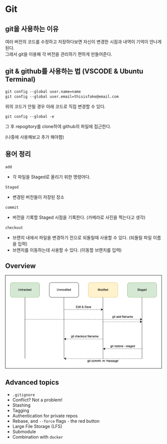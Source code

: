 # Git

## git을 사용하는 이유

여러 버전의 코드를 수정하고 저장하다보면 자신이 변경한 시점과 내역이 기억이 안나게된다.  
그래서 git을 이용해 각 버전을 관리하기 편하게 만들어준다.  

## git & github를 사용하는 법 (VSCODE & Ubuntu Terminal)

```
git config --global user.name=name
git config --global user.email=thisisfake@email.com
```
위의 코드가 안될 경우 아래 코드로 직접 변경할 수 있다.
```
git config --global -e
```

그 후 repogitory를 clone하여 github의 파일에 접근한다.

(나중에 사용해보고 추가 해야함)

## 용어 정리

`add`
- 각 파일을 Staged로 올리기 위한 명령어다.

`Staged`
- 변경된 버전들이 저장된 장소

`commit`
- 버전을 기록할 Staged 시점을 기록한다. (카메라로 사진을 찍는다고 생각)

`checkout`
- 브랜치 내에서 파일을 변경하기 전으로 되돌릴때 사용할 수 있다. (되돌릴 파일 이름을 입력)
- 브랜치를 이동하는데 사용할 수 있다. (이동할 브랜치를 입력)

## Overview
![git](../png/git.png)

## Advanced topics
- `.gitignore`
- Conflict? Not a problem!
- Stashing
- Tagging
- Authentication for private repos
- Rebase, and `--force` flags - the red button
- Large File Storage (LFS)
- Submodule
- Combination with `docker`
